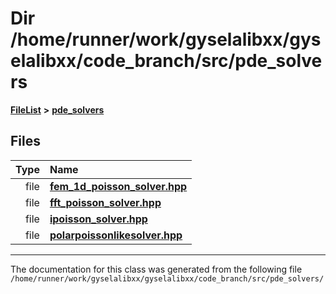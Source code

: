 

# Dir /home/runner/work/gyselalibxx/gyselalibxx/code\_branch/src/pde\_solvers



[**FileList**](files.md) **>** [**pde\_solvers**](dir_be2a347b8fed8e825bae8c199ecc63c1.md)












## Files

| Type | Name |
| ---: | :--- |
| file | [**fem\_1d\_poisson\_solver.hpp**](fem__1d__poisson__solver_8hpp.md) <br> |
| file | [**fft\_poisson\_solver.hpp**](fft__poisson__solver_8hpp.md) <br> |
| file | [**ipoisson\_solver.hpp**](ipoisson__solver_8hpp.md) <br> |
| file | [**polarpoissonlikesolver.hpp**](polarpoissonlikesolver_8hpp.md) <br> |



























































------------------------------
The documentation for this class was generated from the following file `/home/runner/work/gyselalibxx/gyselalibxx/code_branch/src/pde_solvers/`


